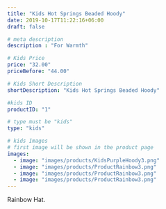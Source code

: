 ```yaml
---
title: "Kids Hot Springs Beaded Hoody"
date: 2019-10-17T11:22:16+06:00
draft: false

# meta description
description : "For Warmth"

# Kids Price
price: "32.00"
priceBefore: "44.00"

# Kids Short Description
shortDescription: "Kids Hot Springs Beaded Hoody"

#kids ID
productID: "1"

# type must be "kids"
type: "kids"

# kids Images
# first image will be shown in the product page
images:
  - image: "images/products/KidsPurpleHoody3.png"
  - image: "images/products/ProductRainbow3.png"
  - image: "images/products/ProductRainbow3.png"
  - image: "images/products/ProductRainbow3.png"
---
```


Rainbow Hat.

